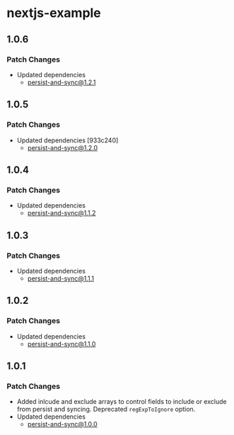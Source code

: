 # nextjs-example

## 1.0.6

### Patch Changes

- Updated dependencies
  - persist-and-sync@1.2.1

## 1.0.5

### Patch Changes

- Updated dependencies [933c240]
  - persist-and-sync@1.2.0

## 1.0.4

### Patch Changes

- Updated dependencies
  - persist-and-sync@1.1.2

## 1.0.3

### Patch Changes

- Updated dependencies
  - persist-and-sync@1.1.1

## 1.0.2

### Patch Changes

- Updated dependencies
  - persist-and-sync@1.1.0

## 1.0.1

### Patch Changes

- Added inlcude and exclude arrays to control fields to include or exclude from persist and syncing. Deprecated `regExpToIgnore` option.
- Updated dependencies
  - persist-and-sync@1.0.0
